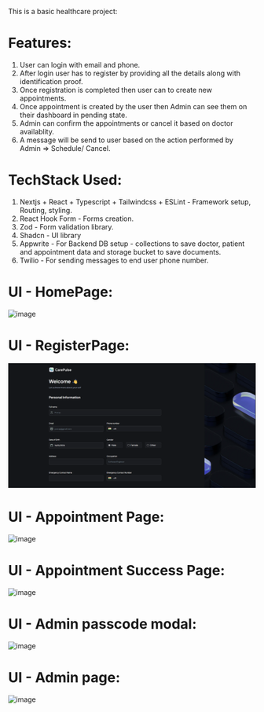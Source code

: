 This is a basic healthcare project:

# Features:

1. User can login with email and phone.
2. After login user has to register by providing all the details along with identification proof.
3. Once registration is completed then user can to create new appointments.
4. Once appointment is created by the user then Admin can see them on their dashboard in pending state.
5. Admin can confirm the appointments or cancel it based on doctor availablity.
6. A message will be send to user based on the action performed by Admin => Schedule/ Cancel.

# TechStack Used:

1. Nextjs + React + Typescript + Tailwindcss + ESLint - Framework setup, Routing, styling.
2. React Hook Form - Forms creation.
3. Zod - Form validation library.
4. Shadcn - UI library
5. Appwrite - For Backend DB setup - collections to save doctor, patient and appointment data and storage bucket to save documents.
6. Twilio - For sending messages to end user phone number.

# UI - HomePage:

![image](https://github.com/user-attachments/assets/e75ec6b3-8b24-4881-99e5-440cc9a45611)

# UI - RegisterPage:

![alt text](image.png)

# UI - Appointment Page:
![image](https://github.com/user-attachments/assets/df54be88-301c-444b-9e2a-727905816bd8)

# UI - Appointment Success Page:

![image](https://github.com/user-attachments/assets/a205ce48-6af3-438a-983b-8f6f1b46c5ae)

# UI - Admin passcode modal:

![image](https://github.com/user-attachments/assets/a22570cb-a74d-4da7-a998-ff66e19e9fc6)

# UI - Admin page:

![image](https://github.com/user-attachments/assets/7db5d245-f680-427f-a53e-64d4b34e4890)
